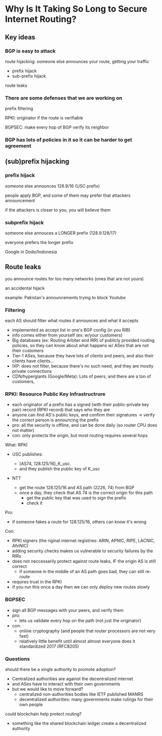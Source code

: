 # Why Is It Taking So Long to Secure Internet Routing?

## Key ideas

### BGP is easy to attack
route hijacking: someone else announces your route, getting your traffic
* prefix hijack
* sub-prefix hijack

route leaks

### There are some defenses that we are working on 

prefix filtering

RPKI: originator if the route is verifiable

BGPSEC: make every hop of BGP verify its neighbor

### BGP has lots of policies in it so it can be harder to get agreement

## (sub)prefix hijacking

### prefix hijack

someone else announces 128.9/16 (USC prefix)

people apply BGP, and some of them may prefer that attackers announcement

if the attackers is closer to you, you will believe them

### subprefix hijack

someone else annouces a LONGER prefix (128.9.128/17)

everyone prefers the longer prefix

Google in Dodo/Indonesia

## Route leaks

you announce routes for too many networks (ones that are not yours)

an accidental hijack

example: Pakistan's announcements trying to block Youtube

### Filtering

each AS should filter what routes it announces and what it accepts

* implemented as accept list in one's BGP config (in you RIB)
* info comes either from yourself (ex: w/your customers)
* Big databases (ex: Routing Arbiter and IRR) of publicly provided routing policies, so they can know about what happens w/ ASes that are not their customers
* Tier-1 ASes, because they have lots of clients and peers, and also their clients have clients...
* IXP: does not filter, because there's no such need, and they are mostly private connections
* CDN/hypergiants (Google/Meta): Lots of peers, and there are a ton of customers,


### RPKI: Resource Public Key Infrastructrure

* each originator of a prefix has a signed (with their public-private key pair) record (RPKI record) that says who they are
* anyone can find AS's public keys, and confirm their signatures -> verify the correct person is announcing the prefix
* pro: all the security is offline, and can be done daily (so router CPU does not matter)
* con: only protects the origin, but most routing requires several hops

What: RPKI
* USC publishes: 
    * [AS74, 128.125/16]_K_usc.
    * and they publish the public key of K_usc

* NTT
    * get the route 128.125/16 and AS path (2226, 74) from BGP
    * once a day, they check that AS 74 is the correct origin for this path
        * get the public key that was used to sign the prefix
        * check it

Pro: 
* if someone fakes a route for 128.125/16, others can know it's wrong

Con: 
* RPKI signers (the riginal internet registries: ARIN, APNIC, RIPE, LACNIC, AfriNIC)
* adding security checks makes us vulnerable to security failures by the RIRs
* does not neccessarily protect against route leaks, IF the origin AS is still correct
    * if someone in the middle of an AS path goes bad, they can still re-route
* requires trust in the RPKI
* if you run this once a day then we can only deploy new routes slowly

### BGPSEC

* sign all BGP messages with your peers, and verify them
* pro: 
    * lets us validate every hop on the path (not just the originator)
* con: 
    * online cryptography (and people that router processors are not very fast)
    * relatively little benefit until almost almost everyone does it
standardized 2017 (RFC8205)

### Questions

should there be a single authority to promote adoption?
* Centralized authorities are against the decentralized internet
* and ASes have to interact with their own governments
* but we would like to move forward?
    * centralized non-authorities bodies like IETF published MANRS
    * decentralized authorities: many governments make rulings for their own people

could blockchain help protect routing?
* something like the shared blockchain ledger create a decentralized authority
